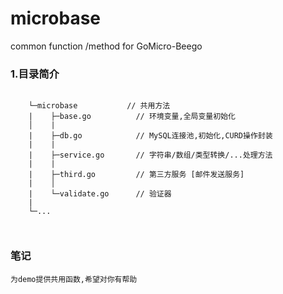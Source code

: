 # microbase
common function /method for GoMicro-Beego



### 1.目录简介

```

    └─microbase           // 共用方法
    |    ├─base.go          // 环境变量,全局变量初始化
    │    |                 
    |    ├─db.go    		// MySQL连接池,初始化,CURD操作封装
    |    | 
    |    ├─service.go		// 字符串/数组/类型转换/...处理方法
    |    |                     
    |    ├─third.go 		// 第三方服务 [邮件发送服务]
    |    │
    |    └─validate.go      // 验证器
    | 	
    └─...
   


```



### 笔记

```
为demo提供共用函数,希望对你有帮助


```

